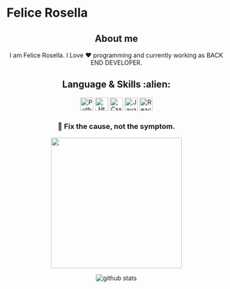 # Felice Rosella

<h2 align="center">About me</h2>
<p align="center"> I am Felice Rosella. I Love ❤️  programming and currently working as BACK END DEVELOPER. </p>

<h2 align="center">Language & Skills :alien:</h2>
<p align="center">
  <img src="https://upload.wikimedia.org/wikipedia/commons/thumb/c/c3/Python-logo-notext.svg/1200px-Python-logo-notext.svg.png" alt="Python Logo" height="30" width="30">
  <img src="https://upload.wikimedia.org/wikipedia/commons/thumb/6/61/HTML5_logo_and_wordmark.svg/1200px-HTML5_logo_and_wordmark.svg.png" alt="Html5 Logo" height="30" width="30">
  <img src="https://upload.wikimedia.org/wikipedia/commons/thumb/d/d5/CSS3_logo_and_wordmark.svg/640px-CSS3_logo_and_wordmark.svg.png" alt="Css Logo" height="30" width="30">
  <img src="https://www.webrevolutionagency.com/wp-content/uploads/2021/05/Img-logo-Javascript-300x240.png" alt="Javascript Logo" height="30" width="30">
<img src="https://upload.wikimedia.org/wikipedia/commons/thumb/a/a7/React-icon.svg/1200px-React-icon.svg.png" alt="React Js" height="30" width="30">

 </p> 
<h3 align="center">📜 Fix the cause, not the symptom.</h3>
<p align="center">
  <img src="https://i.pinimg.com/originals/e4/26/70/e426702edf874b181aced1e2fa5c6cde.gif" height="300" width="300">
</p>
<p align="center">
  <img align="center" src="https://github-readme-stats.vercel.app/api?username=felicerosella&show_icons=true&include_all_commits=true&theme=onedark&count_private=true" alt="github stats">
</p>
